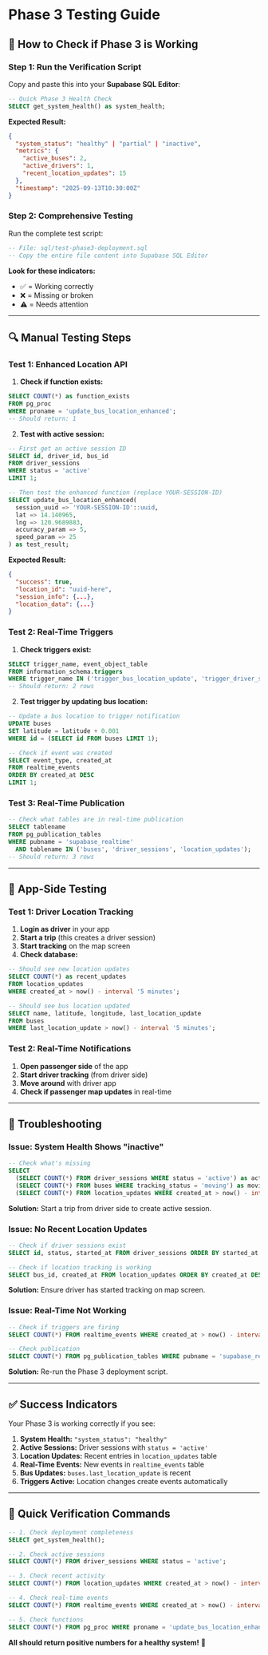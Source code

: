 # Phase 3 Testing Guide

## 🧪 How to Check if Phase 3 is Working

### **Step 1: Run the Verification Script**

Copy and paste this into your **Supabase SQL Editor**:

```sql
-- Quick Phase 3 Health Check
SELECT get_system_health() as system_health;
```

**Expected Result:**
```json
{
  "system_status": "healthy" | "partial" | "inactive",
  "metrics": {
    "active_buses": 2,
    "active_drivers": 1,
    "recent_location_updates": 15
  },
  "timestamp": "2025-09-13T10:30:00Z"
}
```

### **Step 2: Comprehensive Testing**

Run the complete test script:
```sql
-- File: sql/test-phase3-deployment.sql
-- Copy the entire file content into Supabase SQL Editor
```

**Look for these indicators:**
- ✅ = Working correctly
- ❌ = Missing or broken
- ⚠️ = Needs attention

---

## 🔍 **Manual Testing Steps**

### **Test 1: Enhanced Location API**

1. **Check if function exists:**
```sql
SELECT COUNT(*) as function_exists 
FROM pg_proc 
WHERE proname = 'update_bus_location_enhanced';
-- Should return: 1
```

2. **Test with active session:**
```sql
-- First get an active session ID
SELECT id, driver_id, bus_id 
FROM driver_sessions 
WHERE status = 'active' 
LIMIT 1;

-- Then test the enhanced function (replace YOUR-SESSION-ID)
SELECT update_bus_location_enhanced(
  session_uuid => 'YOUR-SESSION-ID'::uuid,
  lat => 14.140965,
  lng => 120.9689883,
  accuracy_param => 5,
  speed_param => 25
) as test_result;
```

**Expected Result:**
```json
{
  "success": true,
  "location_id": "uuid-here",
  "session_info": {...},
  "location_data": {...}
}
```

### **Test 2: Real-Time Triggers**

1. **Check triggers exist:**
```sql
SELECT trigger_name, event_object_table 
FROM information_schema.triggers 
WHERE trigger_name IN ('trigger_bus_location_update', 'trigger_driver_session_change');
-- Should return: 2 rows
```

2. **Test trigger by updating bus location:**
```sql
-- Update a bus location to trigger notification
UPDATE buses 
SET latitude = latitude + 0.001 
WHERE id = (SELECT id FROM buses LIMIT 1);

-- Check if event was created
SELECT event_type, created_at 
FROM realtime_events 
ORDER BY created_at DESC 
LIMIT 1;
```

### **Test 3: Real-Time Publication**

```sql
-- Check what tables are in real-time publication
SELECT tablename 
FROM pg_publication_tables 
WHERE pubname = 'supabase_realtime' 
  AND tablename IN ('buses', 'driver_sessions', 'location_updates');
-- Should return: 3 rows
```

---

## 📱 **App-Side Testing**

### **Test 1: Driver Location Tracking**

1. **Login as driver** in your app
2. **Start a trip** (this creates a driver session)
3. **Start tracking** on the map screen
4. **Check database:**
```sql
-- Should see new location updates
SELECT COUNT(*) as recent_updates 
FROM location_updates 
WHERE created_at > now() - interval '5 minutes';

-- Should see bus location updated
SELECT name, latitude, longitude, last_location_update 
FROM buses 
WHERE last_location_update > now() - interval '5 minutes';
```

### **Test 2: Real-Time Notifications**

1. **Open passenger side** of the app
2. **Start driver tracking** (from driver side)
3. **Move around** with driver app
4. **Check if passenger map updates** in real-time

---

## 🚨 **Troubleshooting**

### **Issue: System Health Shows "inactive"**
```sql
-- Check what's missing
SELECT 
  (SELECT COUNT(*) FROM driver_sessions WHERE status = 'active') as active_sessions,
  (SELECT COUNT(*) FROM buses WHERE tracking_status = 'moving') as moving_buses,
  (SELECT COUNT(*) FROM location_updates WHERE created_at > now() - interval '10 minutes') as recent_updates;
```

**Solution:** Start a trip from driver side to create active session.

### **Issue: No Recent Location Updates**
```sql
-- Check if driver sessions exist
SELECT id, status, started_at FROM driver_sessions ORDER BY started_at DESC LIMIT 3;

-- Check if location tracking is working
SELECT bus_id, created_at FROM location_updates ORDER BY created_at DESC LIMIT 5;
```

**Solution:** Ensure driver has started tracking on map screen.

### **Issue: Real-Time Not Working**
```sql
-- Check if triggers are firing
SELECT COUNT(*) FROM realtime_events WHERE created_at > now() - interval '1 hour';

-- Check publication
SELECT COUNT(*) FROM pg_publication_tables WHERE pubname = 'supabase_realtime';
```

**Solution:** Re-run the Phase 3 deployment script.

---

## ✅ **Success Indicators**

Your Phase 3 is working correctly if you see:

1. **System Health:** `"system_status": "healthy"`
2. **Active Sessions:** Driver sessions with `status = 'active'`
3. **Location Updates:** Recent entries in `location_updates` table
4. **Real-Time Events:** New events in `realtime_events` table
5. **Bus Updates:** `buses.last_location_update` is recent
6. **Triggers Active:** Location changes create events automatically

---

## 🎯 **Quick Verification Commands**

```sql
-- 1. Check deployment completeness
SELECT get_system_health();

-- 2. Check active sessions
SELECT COUNT(*) FROM driver_sessions WHERE status = 'active';

-- 3. Check recent activity
SELECT COUNT(*) FROM location_updates WHERE created_at > now() - interval '10 minutes';

-- 4. Check real-time events
SELECT COUNT(*) FROM realtime_events WHERE created_at > now() - interval '1 hour';

-- 5. Check functions
SELECT COUNT(*) FROM pg_proc WHERE proname = 'update_bus_location_enhanced';
```

**All should return positive numbers for a healthy system!** 🚀
